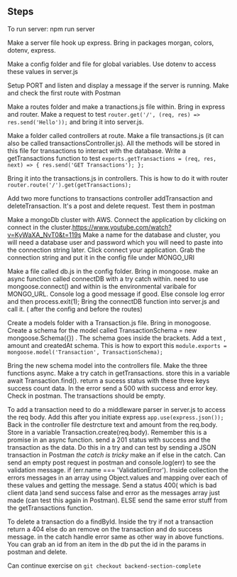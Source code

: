## Steps

To run server: npm run server

Make a server file hook up express. Bring in packages morgan, colors, dotenv, express.

Make a config folder and file for global variables. Use dotenv to access these values in server.js

Setup PORT and listen and display a message if the server is running. Make and check the first route with Postman

Make a routes folder and make a tranactions.js file within. Bring in express and router. Make a request to test `router.get('/', (req, res) => res.send('Hello'));` and bring it into server.js.

Make a folder called controllers at route. Make a file transactions.js (it can also be called transactionsController.js). All the methods will be stored in this file for transactions to interact with the database. Write a getTransactions function to test
`exports.getTransactions = (req, res, next) => { res.send('GET Transactions'); };`

Bring it into the transactions.js in controllers. This is how to do it with router `router.route('/').get(getTransactions);`

Add two more functions to transactions controller addTransaction and deleteTransaction. It's a post and delete request. Test them in postman

Make a mongoDb cluster with AWS. Connect the application by clicking on connect in the cluster.https://www.youtube.com/watch?v=KyWaXA_NvT0&t=119s Make a name for the database and cluster, you will need a database user and password which you will need to paste into the connection string later. Click connect your application. Grab the connection string and put it in the config file under MONGO_URI

Make a file called db.js in the config folder. Bring in mongoose. make an async function called connectDB with a try catch within. need to use mongoose.connect() and within is the environmental varibale for MONGO_URL. Console log a good message if good. Else console log error and then process.exit(1); Bring the connectDB function into server.js and call it. ( after the config and before the routes)

Create a models folder with a Transaction.js file. Bring in monogoose. Create a schema for the model called TransactionSchema = new mongoose.Schema({}) . The schema goes inside the brackets. Add a text , amount and createdAt schema. This is how to export this `module.exports = mongoose.model('Transaction', TransactionSchema);`

Bring the new schema model into the controllers file. Make the three functions async. Make a try catch in getTransactions. store this in a variable await Transaction.find(). return a sucess status with these three keys success count data. In the error send a 500 with success and error key. Check in postman. The transactions should be empty.

To add a transaction need to do a middleware parser in server.js to access the req body. Add this after you initiate express `app.use(express.json());` Back in the controller file destrcture text and amount from the req.body. Store in a variable Transaction.create(req.body). Remember this is a promise in an async function. send a 201 status with success and the transaction as the data. Do this in a try and can test by sending a JSON transaction in Postman
_the catch is tricky_
make an if else in the catch. Can send an empty post request in postman and console.log(err) to see the validation message. if (err.name === 'ValidationError'). Inside collection the errors messages in an array using Object.values and mapping over each of these values and getting the message. Send a status 400( which is bad client data )and send success false and error as the messages array just made (can test this again in Postman). ELSE send the same error stuff from the getTransactions function.

To delete a transaction do a findById. Inside the try if not a transaction return a 404 else do an remove on the transaction and do success message. in the catch handle error same as other way in above functions. You can grab an id from an item in the db put the id in the params in postman and delete.

Can continue exercise on `git checkout backend-section-complete`
